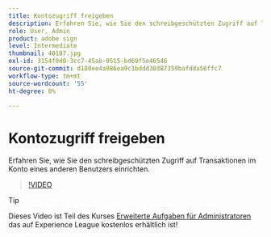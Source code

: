 ```yaml
---
title: Kontozugriff freigeben
description: Erfahren Sie, wie Sie den schreibgeschützten Zugriff auf Transaktionen im Konto eines anderen Benutzers einrichten.
role: User, Admin
product: adobe sign
level: Intermediate
thumbnail: 40187.jpg
exl-id: 3154f0d0-3cc7-45ab-9515-bd69f5e46546
source-git-commit: d180ee4a986ea9c1bddd30387359bafdda56ffc7
workflow-type: tm+mt
source-wordcount: '55'
ht-degree: 0%

---
```


# Kontozugriff freigeben

Erfahren Sie, wie Sie den schreibgeschützten Zugriff auf Transaktionen im Konto eines anderen Benutzers einrichten.

>[!VIDEO](https://video.tv.adobe.com/v/40187?hidetitle=true)

>[!TIP]
>
>Dieses Video ist Teil des Kurses [Erweiterte Aufgaben für Administratoren](https://experienceleague.adobe.com/?recommended=Sign-A-1-2020.1) das auf Experience League kostenlos erhältlich ist!
